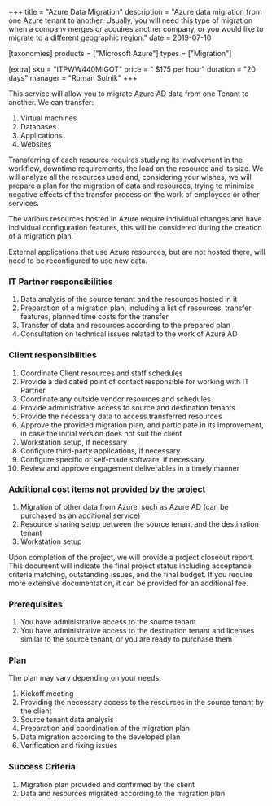 +++
title = "Azure Data Migration"
description = "Azure data migration from one Azure tenant to another. Usually, you will need this type of migration when a company merges or acquires another company, or you would like to migrate to a different geographic region."
date = 2019-07-10

[taxonomies]
products = ["Microsoft Azure"]
types = ["Migration"]

[extra]
sku = "ITPWW440MIGOT"
price = " $175 per hour"
duration = "20 days"
manager = "Roman Sotnik"
+++

This service will allow you to migrate Azure AD data from one Tenant to
another. We can transfer:

1.  Virtual machines
2.  Databases
3.  Applications
4.  Websites

Transferring of each resource requires studying its involvement in the
workflow, downtime requirements, the load on the resource and its size.
We will analyze all the resources used and, considering your wishes, we
will prepare a plan for the migration of data and resources, trying to
minimize negative effects of the transfer process on the work of
employees or other services.

The various resources hosted in Azure require individual changes and
have individual configuration features, this will be considered during
the creation of a migration plan.

External applications that use Azure resources, but are not hosted
there, will need to be reconfigured to use new data.

### IT Partner responsibilities

1.  Data analysis of the source tenant and the resources hosted in it
2.  Preparation of a migration plan, including a list of resources,
    transfer features, planned time costs for the transfer
3.  Transfer of data and resources according to the prepared plan
4.  Consultation on technical issues related to the work of Azure AD

### Client responsibilities

1.  Coordinate Client resources and staff schedules
2.  Provide a dedicated point of contact responsible for working with IT
    Partner
3.  Coordinate any outside vendor resources and schedules
4.  Provide administrative access to source and destination tenants
5.  Provide the necessary data to access transferred resources
6.  Аpprove the provided migration plan, and participate in its
    improvement, in case the initial version does not suit the client
7.  Workstation setup, if necessary
8.  Configure third-party applications, if necessary
9.  Configure specific or self-made software, if necessary
10. Review and approve engagement deliverables in a timely manner

### Additional cost items not provided by the project

1.  Migration of other data from Azure, such as Azure AD (can be
    purchased as an additional service)
2.  Resource sharing setup between the source tenant and the destination
    tenant
3.  Workstation setup

Upon completion of the project, we will provide a project closeout
report. This document will indicate the final project status including
acceptance criteria matching, outstanding issues, and the final budget.
If you require more extensive documentation, it can be provided for an
additional fee.

### Prerequisites

1.  You have administrative access to the source tenant
2.  You have administrative access to the destination tenant and
    licenses similar to the source tenant, or you are ready to purchase
    them

### Plan

The plan may vary depending on your needs.

1.  Kickoff meeting
2.  Providing the necessary access to the resources in the source tenant
    by the client
3.  Source tenant data analysis
4.  Preparation and coordination of the migration plan
5.  Data migration according to the developed plan
6.  Verification and fixing issues

### Success Criteria

1.  Migration plan provided and confirmed by the client
2.  Data and resources migrated according to the migration plan
